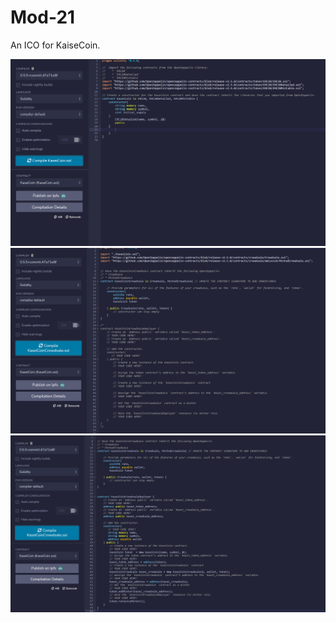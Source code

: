# Mod-21

An ICO for KaiseCoin.

![alt text](./Starter_Code/token.PNG)
![alt text](./Starter_Code/crowdsale.PNG)
![alt text](./Starter_Code/deploy.PNG)

